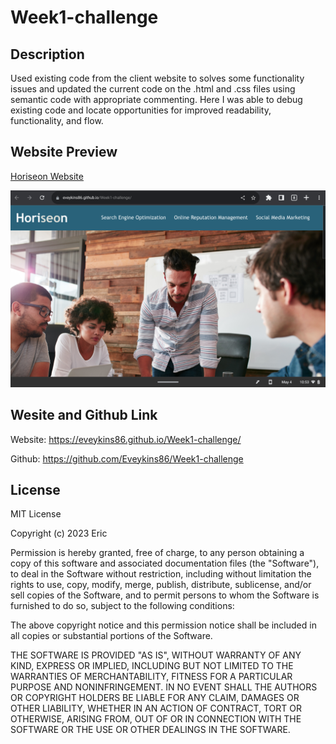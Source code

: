 # Week1-challenge

## Description

Used existing code from the client website to solves some functionality issues and updated the current code on the .html and .css files using semantic code with appropriate commenting. Here I was able to debug existing code and locate opportunities for improved readability, functionality, and flow.

## Website Preview

[Horiseon Website](https://eveykins86.github.io/Week1-challenge)

[![name](assets/images/website-screenshot.png)](https://eveykins86.github.io/Week1-challenge/)

## Wesite and Github Link

Website: <https://eveykins86.github.io/Week1-challenge/>

Github: <https://github.com/Eveykins86/Week1-challenge>

## License

MIT License

Copyright (c) 2023 Eric

Permission is hereby granted, free of charge, to any person obtaining a copy
of this software and associated documentation files (the "Software"), to deal
in the Software without restriction, including without limitation the rights
to use, copy, modify, merge, publish, distribute, sublicense, and/or sell
copies of the Software, and to permit persons to whom the Software is
furnished to do so, subject to the following conditions:

The above copyright notice and this permission notice shall be included in all
copies or substantial portions of the Software.

THE SOFTWARE IS PROVIDED "AS IS", WITHOUT WARRANTY OF ANY KIND, EXPRESS OR
IMPLIED, INCLUDING BUT NOT LIMITED TO THE WARRANTIES OF MERCHANTABILITY,
FITNESS FOR A PARTICULAR PURPOSE AND NONINFRINGEMENT. IN NO EVENT SHALL THE
AUTHORS OR COPYRIGHT HOLDERS BE LIABLE FOR ANY CLAIM, DAMAGES OR OTHER
LIABILITY, WHETHER IN AN ACTION OF CONTRACT, TORT OR OTHERWISE, ARISING FROM,
OUT OF OR IN CONNECTION WITH THE SOFTWARE OR THE USE OR OTHER DEALINGS IN THE
SOFTWARE.

